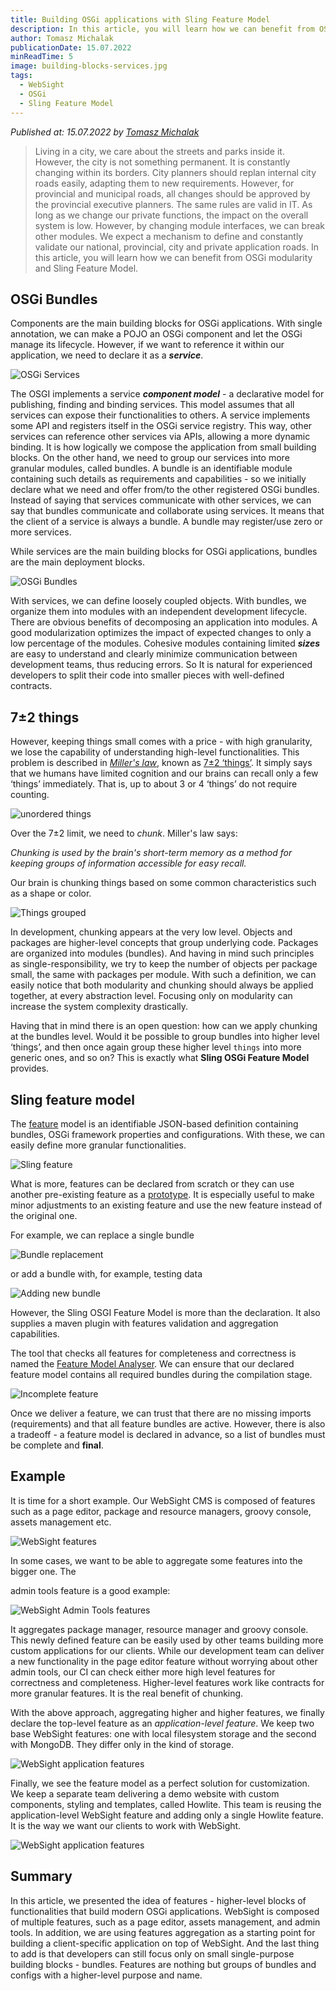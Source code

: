 ```yaml
---
title: Building OSGi applications with Sling Feature Model
description: In this article, you will learn how we can benefit from OSGi modularity and Sling Feature Model.
author: Tomasz Michalak
publicationDate: 15.07.2022
minReadTime: 5
image: building-blocks-services.jpg
tags:
  - WebSight
  - OSGi
  - Sling Feature Model
---
```


*Published at: 15.07.2022 by [Tomasz Michalak](https://github.com/tomaszmichalak)*

> Living in a city, we care about the streets and parks inside it. However, the city is not something permanent. It is constantly changing within its borders. City planners should replan internal city roads easily, adapting them to new requirements. However, for provincial and municipal roads, all changes should be approved by the provincial executive planners. 
> The same rules are valid in IT. As long as we change our private functions, the impact on the overall system is low. However, by changing module interfaces, we can break other modules. We expect a mechanism to define and constantly validate our national, provincial, city and private application roads.
> In this article, you will learn how we can benefit from OSGi modularity and Sling Feature Model.

## OSGi Bundles

Components are the main building blocks for OSGi applications. With single annotation, we can make a POJO an OSGi component and let the OSGi manage its lifecycle. However, if we want to reference it within our application, we need to declare it as a **_service_**.

![OSGi Services](building-blocks-services.jpg "The main building blocks for OSGi applications")

The OSGI implements a service **_component model_** - a declarative model for publishing, finding and binding services. This model assumes that all services can expose their functionalities to others. A service implements some API and registers itself in the OSGi service registry. This way, other services can reference other services via APIs, allowing a more dynamic binding. It is how logically we compose the application from small building blocks. On the other hand, we need to group our services into more granular modules, called bundles. A bundle is an identifiable module containing such details as requirements and capabilities - so we initially declare what we need and offer from/to the other registered OSGi bundles. Instead of saying that services communicate with other services, we can say that bundles communicate and collaborate using services. It means that the client of a service is always a bundle. A bundle may register/use zero or more services.

While services are the main building blocks for OSGi applications, bundles are the main deployment blocks.

![OSGi Bundles](building-blocks-bundles.jpg "The main delivery blocks for OSGi applications")

With services, we can define loosely coupled objects. With bundles, we organize them into modules with an independent development lifecycle. There are obvious benefits of decomposing an application into modules. A good modularization optimizes the impact of expected changes to only a low percentage of the modules. Cohesive modules containing limited **_sizes_** are easy to understand and clearly minimize communication between development teams, thus reducing errors. So It is natural for experienced developers to split their code into smaller pieces with well-defined contracts.

## 7±2 things

However, keeping things small comes with a price - with high granularity, we lose the capability of understanding high-level functionalities. This problem is described in _[Miller's law](https://en.wikipedia.org/wiki/Miller%27s_law#In_psychology)_, known as [7±2 ‘things’](http://en.wikipedia.org/wiki/The_Magical_Number_Seven,_Plus_or_Minus_Two). It simply says that we humans have limited cognition and our brains can recall only a few ‘things’ immediately. That is, up to about 3 or 4 ‘things’ do not require counting.

![unordered things](things-mixed-with-no-grouping.jpg "Multiple shapes with different colours")

Over the 7±2 limit, we need to _chunk_. Miller's law says:

_Chunking is used by the brain's short-term memory as a method for keeping groups of information accessible for easy recall._

Our brain is chunking things based on some common characteristics such as a shape or color.

![Things grouped](things-grouped.jpg "Grouped things by shape/color")

In development, chunking appears at the very low level. Objects and packages are higher-level concepts that group underlying code. Packages are organized into modules (bundles). And having in mind such principles as single-responsibility, we try to keep the number of objects per package small, the same with packages per module. With such a definition, we can easily notice that both modularity and chunking should always be applied together, at every abstraction level. Focusing only on modularity can increase the system complexity drastically.

Having that in mind there is an open question: how can we apply chunking at the bundles level. Would it be possible to group bundles into higher level ‘things’, and then once again group these higher level `things` into more generic ones, and so on? This is exactly what **Sling OSGi Feature Model** provides.

## Sling feature model

The [feature](https://github.com/apache/sling-org-apache-sling-feature/blob/master/docs/features.md#features) model is an identifiable JSON-based definition containing bundles, OSGi framework properties and configurations. With these, we can easily define more granular functionalities.

![Sling feature](building-blocks-features.jpg "OSGi services, bundles and features")

What is more, features can be declared from scratch or they can use another pre-existing feature as a [prototype](https://github.com/apache/sling-org-apache-sling-feature/blob/master/docs/features.md#prototype). It is especially useful to make minor adjustments to an existing feature and use the new feature instead of the original one.

For example, we can replace a single bundle

![Bundle replacement](features-replacing-bundle.jpg "Replacing a bundle in the feature")

or add a bundle with, for example,  testing data

![Adding new bundle](features-adding-bundle.jpg "Adding a bundle in the feature")

However, the Sling OSGI Feature Model is more than the declaration. It also supplies a maven plugin with features validation and aggregation capabilities.

The tool that checks all features for completeness and correctness is named the [Feature Model Analyser](https://github.com/apache/sling-org-apache-sling-feature-analyser). We can ensure that our declared feature model contains all required bundles during the compilation stage.

![Incomplete feature](features-missing-bundle.jpg "A feature with a missing bundle")

Once we deliver a feature, we can trust that there are no missing imports (requirements) and that all feature bundles are active. However, there is also a tradeoff - a feature model is declared in advance, so a list of bundles must be complete and **final**.

## Example

It is time for a short example. Our WebSight CMS is composed of features such as a page editor, package and resource managers, groovy console, assets management etc.

![WebSight features](websight-features.jpg "WebSight features: page editor, package manager, resource manager, groovy console, assets management")

In some cases, we want to be able to aggregate some features into the bigger one. The

admin tools feature is a good example:

![WebSight Admin Tools features](websight-admin-tools-feature.jpg "WebSight aggregation for admin tools")

It aggregates package manager, resource manager and groovy console. This newly defined feature can be easily used by other teams building more custom applications for our clients. While our development team can deliver a new functionality in the page editor feature without worrying about other admin tools, our CI can check either more high level features for correctness and completeness. Higher-level features work like contracts for more granular features. It is the real benefit of chunking.

With the above approach, aggregating higher and higher features, we finally declare the top-level feature as an _application-level feature_. We keep two base WebSight features: one with local filesystem storage and the second with MongoDB. They differ only in the kind of storage.


![WebSight application features](websight-application-aggregations.jpg "Extending the base WebSight feature with a Mongo database")

Finally, we see the feature model as a perfect solution for customization. We keep a separate team delivering a demo website with custom components, styling and templates, called Howlite. This team is reusing the application-level WebSight feature and adding only a single Howlite feature. It is the way we want our clients to work with WebSight.

![WebSight application features](websight-howlite.jpg "Extending the WebSight with Mongo feature with Howlite")

## Summary

In this article, we presented the idea of features - higher-level blocks of functionalities that build modern OSGi applications. WebSight is composed of multiple features, such as a page editor, assets management, and admin tools.
In addition, we are using features aggregation as a starting point for building a client-specific application on top of WebSight.
And the last thing to add is that developers can still focus only on small single-purpose building blocks - bundles. Features are nothing but groups of bundles and configs with a higher-level purpose and name.
